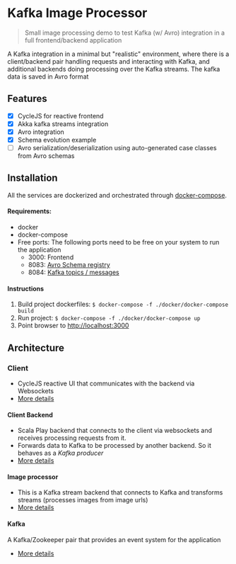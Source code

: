 Kafka Image Processor 
=====================

> Small image processing demo to test Kafka (w/ Avro) integration in a full frontend/backend application

A Kafka integration in a minimal but "realistic" environment, where there is a client/backend pair handling requests and interacting with Kafka, 
and additional backends doing processing over the Kafka streams. The kafka data is saved in Avro format

## Features

- [x] CycleJS for reactive frontend
- [x] Akka kafka streams integration 
- [x] Avro integration
- [x] Schema evolution example 
- [ ] Avro serialization/deserialization using auto-generated case classes from Avro schemas 

## Installation

All the services are dockerized and orchestrated through [docker-compose](./docker).

#### Requirements:

- docker
- docker-compose
- Free ports: The following ports need to be free on your system to run the application 
    - 3000: Frontend 
    - 8083: [Avro Schema registry](http://localhost:8083)
    - 8084: [Kafka topics / messages](http://localhost:8084)

#### Instructions

1. Build project dockerfiles: `$ docker-compose -f ./docker/docker-compose build`
2. Run project: `$ docker-compose -f ./docker/docker-compose up`
3. Point browser to [http://localhost:3000](http://localhost:3000)

## Architecture

### Client 

- CycleJS reactive UI that communicates with the backend via Websockets 
- [More details](./ui)

#### Client Backend 

- Scala Play backend that connects to the client via websockets and receives processing requests from it. 
- Forwards data to Kafka to be processed by another backend. So it behaves as a *Kafka producer*
- [More details](./ui-backend)
   
#### Image processor 

- This is a Kafka stream backend that connects to Kafka and transforms streams (processes images from image urls)
- [More details](./processor)

#### Kafka

A Kafka/Zookeeper pair that provides an event system for the application
- [More details](./docker/kafka)
